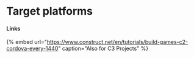 # Target platforms

#### Links

{% embed url="https://www.construct.net/en/tutorials/build-games-c2-cordova-every-1440" caption="Also for C3 Projects" %}



